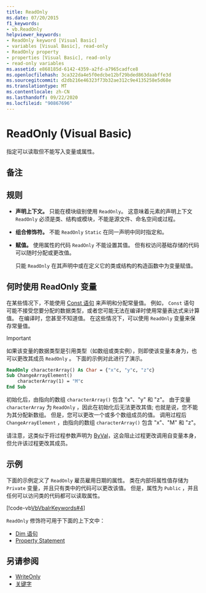 ```yaml
---
title: ReadOnly
ms.date: 07/20/2015
f1_keywords:
- vb.ReadOnly
helpviewer_keywords:
- ReadOnly keyword [Visual Basic]
- variables [Visual Basic], read-only
- ReadOnly property
- properties [Visual Basic], read-only
- read-only variables
ms.assetid: e868185d-6142-4359-a2fd-a7965cadfce8
ms.openlocfilehash: 3ca322da4e5f0edcbe12bf29bded863daabffe3d
ms.sourcegitcommit: d2db216e46323f73b32ae312c9e4135258e5d68e
ms.translationtype: MT
ms.contentlocale: zh-CN
ms.lasthandoff: 09/22/2020
ms.locfileid: "90867696"
---
```

# <a name="readonly-visual-basic"></a>ReadOnly (Visual Basic)

指定可以读取但不能写入变量或属性。

## <a name="remarks"></a>备注

## <a name="rules"></a>规则

- **声明上下文。** 只能在模块级别使用 `ReadOnly`。 这意味着元素的声明上下文 `ReadOnly` 必须是类、结构或模块，不能是源文件、命名空间或过程。

- **组合修饰符。** 不能 `ReadOnly` `Static` 在同一声明中同时指定和。

- **赋值。** 使用属性的代码 `ReadOnly` 不能设置其值。 但有权访问基础存储的代码可以随时分配或更改值。

     只能 `ReadOnly` 在其声明中或在定义它的类或结构的构造函数中为变量赋值。

## <a name="when-to-use-a-readonly-variable"></a>何时使用 ReadOnly 变量

在某些情况下，不能使用 [Const 语句](../statements/const-statement.md) 来声明和分配常量值。 例如， `Const` 语句可能不接受您要分配的数据类型，或者您可能无法在编译时使用常量表达式来计算值。 在编译时，您甚至不知道值。 在这些情况下，可以使用 `ReadOnly` 变量来保存常量值。

> [!IMPORTANT]
> 如果该变量的数据类型是引用类型（如数组或类实例），则即使该变量本身为，也可以更改其成员 `ReadOnly` 。 下面的示例对此进行了演示。

```vb
ReadOnly characterArray() As Char = {"x"c, "y"c, "z"c}
Sub ChangeArrayElement()
    characterArray(1) = "M"c
End Sub
```

初始化后，由指向的数组 `characterArray()` 包含 "x"、"y" 和 "z"。 由于变量 `characterArray` 为 `ReadOnly` ，因此在初始化后无法更改其值; 也就是说，您不能为其分配新数组。 但是，您可以更改一个或多个数组成员的值。 调用过程后 `ChangeArrayElement` ，由指向的数组 `characterArray()` 包含 "x"、"M" 和 "z"。

请注意，这类似于将过程参数声明为 [ByVal](byval.md)，这会阻止过程更改调用自变量本身，但允许该过程更改其成员。

## <a name="example"></a>示例

下面的示例定义了 `ReadOnly` 雇员雇用日期的属性。 类在内部将属性值存储为 `Private` 变量，并且只有类中的代码可以更改该值。 但是，属性为 `Public` ，并且任何可以访问类的代码都可以读取属性。

[!code-vb[VbVbalrKeywords#4](~/samples/snippets/visualbasic/VS_Snippets_VBCSharp/VbVbalrKeywords/VB/Class1.vb#4)]

`ReadOnly` 修饰符可用于下面的上下文中：

- [Dim 语句](../statements/dim-statement.md)
- [Property Statement](../statements/property-statement.md)

## <a name="see-also"></a>另请参阅

- [WriteOnly](writeonly.md)
- [关键字](../keywords/index.md)
